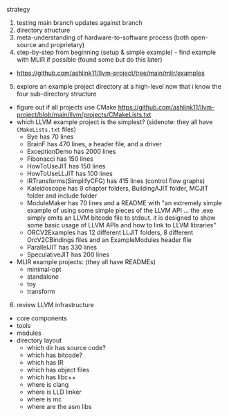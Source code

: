 strategy

1. testing main branch updates against branch
2. directory structure
3. meta-understanding of hardware-to-software process (both open-source and proprietary)
4. step-by-step from beginning (setup & simple example) - find example with MLIR if possible (found some but do this later)
  - https://github.com/ashlink11/llvm-project/tree/main/mlir/examples 
5. explore an example project directory at a high-level now that i know the four sub-directory structure
  - figure out if all projects use CMake https://github.com/ashlink11/llvm-project/blob/main/llvm/projects/CMakeLists.txt 
  - which LLVM example project is the simplest? (sidenote: they all have `CMakeLists.txt` files)
    - Bye has 70 lines 
    - BrainF has 470 lines, a header file, and a driver
    - ExceptionDemo has 2000 lines
    - Fibonacci has 150 lines
    - HowToUseJIT has 150 lines
    - HowToUseLLJIT has 100 lines
    - IRTransforms(SimplifyCFG) has 415 lines (control flow graphs)
    - Kaleidoscope has 9 chapter folders, BuildingAJIT folder, MCJIT folder and include folder
    - ModuleMaker has 70 lines and a README with "an extremely simple example of using some simple pieces of the LLVM API ... the .exe simply emits an LLVM bitcode file to stdout. it is designed to show some basic usage of LLVM APIs and how to link to LLVM libraries"
    - ORCV2Examples has 12 different LLJIT folders, 8 different OrcV2CBindings files and an ExampleModules header file
    - ParallelJIT has 330 lines
    - SpeculativeJIT has 200 lines
  - MLIR example projects: (they all have READMEs)
    - minimal-opt
    - standalone
    - toy
    - transform
6. review LLVM infrastructure
  - core components
  - tools
  - modules
  - directory layout
    - which dir has source code?
    - which has bitcode?
    - which has IR
    - which has object files
    - which has libc++
    - where is clang
    - where is LLD linker
    - where is mc
    - where are the asm libs
  
